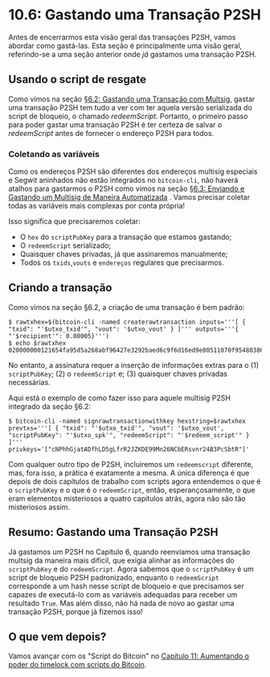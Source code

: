 # 10.6: Gastando uma Transação P2SH

Antes de encerrarmos esta visão geral das transações P2SH, vamos abordar como gastá-las. Esta seção é principalmente uma visão geral, referindo-se a uma seção anterior onde _já_ gastamos uma transação P2SH.

## Usando o script de resgate

Como vimos na seção [§6.2: Gastando uma Transação com Multsig](06_2_Spending_a_Transaction_to_a_Multisig.md), gastar uma transação P2SH tem tudo a ver com ter aquela versão serializada do script de bloqueio, o chamado _redeemScript_. Portanto, o primeiro passo para poder gastar uma transação P2SH é ter certeza de salvar o _redeemScript_ antes de fornecer o endereço P2SH para todos.

### Coletando as variáveis

Como os endereços P2SH são diferentes dos endereços multisig especiais e Segwit aninhados não estão integrados no ```bitcoin-cli```, não haverá atalhos para gastarmos o P2SH como vimos na seção [§6.3: Enviando e Gastando um Multisig de Maneira Automatizada](6_3_Sending_an_Automated_Multisig.md) . Vamos precisar coletar todas as variáveis mais complexas por conta própria!

Isso significa que precisaremos coletar:

   * O ```hex``` do ```scriptPubKey``` para a transação que estamos gastando;
   * O ```redeemScript``` serializado;
   * Quaisquer chaves privadas, já que assinaremos manualmente;
   * Todos os ```txids```,```vouts``` e ```endereços``` regulares que precisarmos.

## Criando a transação

Como vimos na seção §6.2, a criação de uma transação é bem padrão:
```
$ rawtxhex=$(bitcoin-cli -named createrawtransaction inputs='''[ { "txid": "'$utxo_txid'", "vout": '$utxo_vout' } ]''' outputs='''{ "'$recipient'": 0.00005}''')
$ echo $rawtxhex
020000000121654fa95d5a268abf96427e3292baed6c9f6d16ed9e80511070f954883864b10000000000ffffffff0188130000000000001600142c48d3401f6abed74f52df3f795c644b4398844600000000
```
No entanto, a assinatura requer a inserção de informações extras para o (1) ```scriptPubKey```; (2) o ```redeemScript``` e; (3) quaisquer chaves privadas necessárias.

Aqui está o exemplo de como fazer isso para aquele multisig P2SH integrado da seção §6.2:
```
$ bitcoin-cli -named signrawtransactionwithkey hexstring=$rawtxhex prevtxs='''[ { "txid": "'$utxo_txid'", "vout": '$utxo_vout', "scriptPubKey": "'$utxo_spk'", "redeemScript": "'$redeem_script'" } ]''' privkeys='["cNPhhGjatADfhLD5gLfrR2JZKDE99Mn26NCbERsvnr24B3PcSbtR"]'
```
Com qualquer outro tipo de P2SH, incluiremos um ```redeemscript``` diferente, mas, fora isso, a prática é exatamente a mesma. A única diferença é que depois de dois capítulos de trabalho com scripts agora entendemos o que é o ```scriptPubKey``` e o que é o ```redeemScript```, então, esperançosamente, o que eram elementos misteriosos a quatro capítulos atrás, agora não são tão misteriosos assim.

## Resumo: Gastando uma Transação P2SH

Já gastamos um P2SH no Capítulo 6, quando reenviamos uma transação multsig da maneira mais difícil, que exigia alinhar as informações do ```scriptPubKey``` e do ```redeemScript```. Agora sabemos que o ```scriptPubKey``` é um script de bloqueio P2SH padronizado, enquanto o ```redeemScript``` corresponde a um hash nesse script de bloqueio e que precisamos ser capazes de executá-lo com as variáveis ​​adequadas para receber um resultado ```True```. Mas além disso, não há nada de novo ao gastar uma transação P2SH, porque já fizemos isso!

## O que vem depois?

Vamos avançar com os "Script do Bitcoin" no [Capítulo 11: Aumentando o poder do timelock com scripts do Bitcoin](11_0_Empowering_Timelock_with_Bitcoin_Scripts.md).